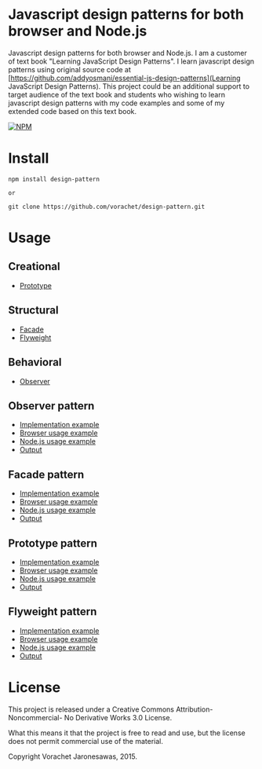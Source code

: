 # Javascript design patterns for both browser and Node.js

Javascript design patterns for both browser and Node.js. I am a customer of text book "Learning JavaScript Design Patterns". I learn javascript design patterns using original source code at [https://github.com/addyosmani/essential-js-design-patterns](Learning JavaScript Design Patterns). This project could be an additional support to target audience of the text book and students who wishing to learn javascript design patterns with my code examples and some of my extended code based on this text book. 

[![NPM](https://nodei.co/npm/<package>.png)](https://nodei.co/npm/<package>/)

# Install
```
npm install design-pattern

or 

git clone https://github.com/vorachet/design-pattern.git
```

# Usage

## Creational
* [Prototype](#prototype)

## Structural
* [Facade](#facade)
* [Flyweight](#flyweight)

## Behavioral
* [Observer](#observer)

## <a name="observer"></a>Observer pattern

* [Implementation example](src/observer.js)
* [Browser usage example](example/observer.html)
* [Node.js usage example](example/observer.js)
* [Output](example/observer.txt)

## <a name="facade"></a>Facade pattern

* [Implementation example](src/facade.js)
* [Browser usage example](example/facade.html)
* [Node.js usage example](example/facade.js)
* [Output](example/facade.txt)

## <a name="prototype"></a>Prototype pattern

* [Implementation example](src/prototype.js)
* [Browser usage example](example/prototype.html)
* [Node.js usage example](example/prototype.js)
* [Output](example/prototype.txt)

## <a name="flyweight"></a>Flyweight pattern

* [Implementation example](src/flyweight.js)
* [Browser usage example](example/flyweight.html)
* [Node.js usage example](example/flyweight.js)
* [Output](example/flyweight.txt)

# License

This project is released under a Creative Commons Attribution-Noncommercial- No Derivative Works 3.0 License.

What this means it that the project is free to read and use, but the license does not permit commercial use of the material.

Copyright Vorachet Jaronesawas, 2015.
